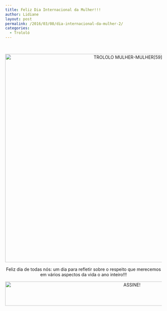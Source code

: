 ```yaml
---
title: Feliz Dia Internacional da Mulher!!!
author: Lidiane
layout: post
permalink: /2016/03/08/dia-internacional-da-mulher-2/
categories:
  - Trololó
---
```

&nbsp;

<p align="center">
  <img class="alignnone size-full wp-image-12078" src="https://www.trololodemulher.com.br/2016/03/TROLOLO-MULHER-MULHER59800.jpg" alt="TROLOLO MULHER-MULHER[59]800" width="800" height="671" />
</p>

<p style="text-align: center;" align="center">
  Feliz dia de todas nós: um dia para refletir sobre o respeito que merecemos em vários aspectos da vida o ano inteiro!!!
</p>

<p align="center">
  <a href="http://feedburner.google.com/fb/a/mailverify?uri=blogBichaFemea&loc=en_US" target="_blank" rel="noopener noreferrer"><img class="alignnone size-full wp-image-10439" src="https://www.trololodemulher.com.br/2014/09/ASSINE.png" alt="ASSINE!" width="800" height="78" /></a>
</p>
